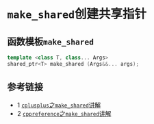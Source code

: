 # `make_shared`创建共享指针

## 函数模板`make_shared`
```c++
template <class T, class... Args>  
shared_ptr<T> make_shared (Args&&... args);
```


## 参考链接
* 1 [`cplusplus`之`make_shared`讲解](https://cplusplus.com/reference/memory/make_shared/)
* 2 [`cppreference`之`make_shared`讲解](https://en.cppreference.com/w/cpp/memory/shared_ptr/make_shared)